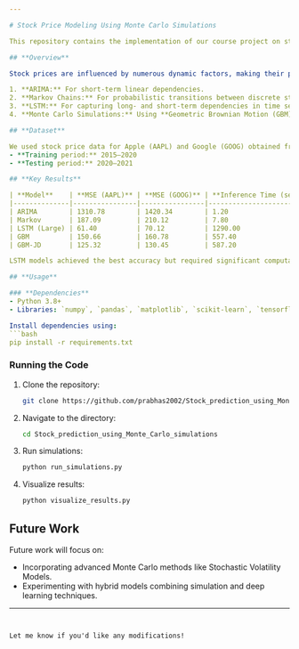 ```yaml
---

# Stock Price Modeling Using Monte Carlo Simulations

This repository contains the implementation of our course project on stock price modeling, which compares Monte Carlo simulations with traditional and modern forecasting methods.

## **Overview**

Stock prices are influenced by numerous dynamic factors, making their prediction a challenging problem. We explored and compared various methodologies:

1. **ARIMA:** For short-term linear dependencies.
2. **Markov Chains:** For probabilistic transitions between discrete states.
3. **LSTM:** For capturing long- and short-term dependencies in time series.
4. **Monte Carlo Simulations:** Using **Geometric Brownian Motion (GBM)** and **Jump Diffusion Models (GBM-JD)** for modeling uncertainty and volatility.

## **Dataset**

We used stock price data for Apple (AAPL) and Google (GOOG) obtained from [Yahoo Finance](https://finance.yahoo.com).  
- **Training period:** 2015–2020  
- **Testing period:** 2020–2021

## **Key Results**

| **Model**    | **MSE (AAPL)** | **MSE (GOOG)** | **Inference Time (sec)** |
|--------------|----------------|----------------|--------------------------|
| ARIMA        | 1310.78        | 1420.34        | 1.20                    |
| Markov       | 187.09         | 210.12         | 7.80                    |
| LSTM (Large) | 61.40          | 70.12          | 1290.00                 |
| GBM          | 150.66         | 160.78         | 557.40                  |
| GBM-JD       | 125.32         | 130.45         | 587.20                  |

LSTM models achieved the best accuracy but required significant computational resources. Monte Carlo methods, particularly Jump Diffusion, offered a good balance of accuracy and efficiency.

## **Usage**

### **Dependencies**
- Python 3.8+
- Libraries: `numpy`, `pandas`, `matplotlib`, `scikit-learn`, `tensorflow`, `statsmodels`, `yfinance`

Install dependencies using:
```bash
pip install -r requirements.txt
```

### **Running the Code**
1. Clone the repository:
   ```bash
   git clone https://github.com/prabhas2002/Stock_prediction_using_Monte_Carlo_simulations.git
   ```
2. Navigate to the directory:
   ```bash
   cd Stock_prediction_using_Monte_Carlo_simulations
   ```
3. Run simulations:
   ```bash
   python run_simulations.py
   ```
4. Visualize results:
   ```bash
   python visualize_results.py
   ```

## **Future Work**

Future work will focus on:
- Incorporating advanced Monte Carlo methods like Stochastic Volatility Models.
- Experimenting with hybrid models combining simulation and deep learning techniques.

---
```


Let me know if you'd like any modifications!

